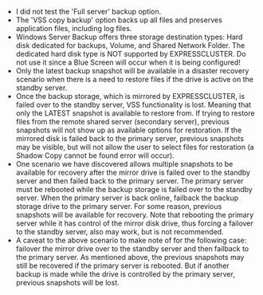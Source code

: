 - I did not test the 'Full server' backup option. 
- The 'VSS copy backup' option backs up all files and preserves application files, including log files.
- Windows Server Backup offers three storage destination types: Hard disk dedicated for backups, Volume, and Shared Network Folder.
The dedicated hard disk type is NOT supported by EXPRESSCLUSTER. Do not use it since a Blue Screen will occur when it is being configured!
- Only the latest backup snapshot will be available in a disaster recovery scenario when there is a need to restore files if the drive is active on the standby server.
- Once the backup storage, which is mirrored by EXPRESSCLUSTER, is failed over to the standby server, VSS functionality is lost. Meaning that only the LATEST snapshot is available to restore from. If trying to restore files from the remote shared server (secondary server), previous snapshots will not show up as available options for restoration. If the mirrored disk is failed back to the primary server, previous snapshots may be visible, but will not allow the user to select files for restoration (a Shadow Copy cannot be found error will occur).
- One scenario we have discovered allows multiple snapshots to be available for recovery after the mirror drive is failed over to the standby server and then failed back to the primary server. The primary server must be rebooted while the backup storage is failed over to the standby server. When the primary server is back online, failback the backup storage drive to the primary server. For some reason, previous snapshots will be available for recovery. Note that rebooting the primary server while it has control of the mirror disk drive, thus forcing a failover to the standby server, also may work, but is not recommended.
- A caveat to the above scenario to make note of for the following case: failover the mirror drive over to the standby server and then failback to the primary server. As mentioned above, the previous snapshots may still be recovered if the primary server is rebooted. But if another backup is made while the drive is controlled by the primary server, previous snapshots will be lost.
